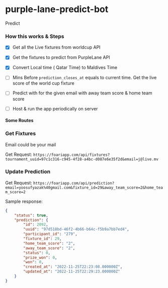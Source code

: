 # purple-lane-predict-bot

Predict 


### How this works & Steps

- [x] Get all the Live fixtures from worldcup API
- [x] Get the fixtures to predict from PurpleLane API
- [x] Convert Local time ( Qatar Time) to Maldives Time
- [ ] Mins Before `prediction_closes_at` equals to current time. Get the live score of the world cup fixture
- [ ] Predict with for the given email with away team score & home team score
- [ ] Host & run the app periodically on server


#### Some Routes

### Get Fixtures

Email could be your mail

Get Request: `https://foariapp.com/api/fixtures?tournament_uuid=97c1c316-c945-4f28-a4bc-d087e6e35f2d&email=j@live.mv`


### Update Prediction


Get Request: `https://foariapp.com/api/prediction?email=yoosufyazak%40gmail.com&fixture_id=29&away_team_score=2&home_team_score=2`

Sample response:

```json
{
	"status": true,
	"prediction": {
		"id": 2092,
		"uuid": "97d518bd-46f2-4b66-b64c-f5b9a7bb7ed4",
		"participant_id": "279",
		"fixture_id": 29,
		"home_team_score": "2",
		"away_team_score": "2",
		"status": 0,
		"prize_won": 0,
		"won": 0,
		"created_at": "2022-11-25T22:23:08.000000Z",
		"updated_at": "2022-11-25T22:29:23.000000Z"
	}
}
```
